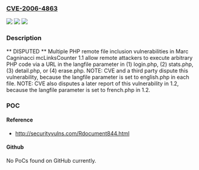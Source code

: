### [CVE-2006-4863](https://cve.mitre.org/cgi-bin/cvename.cgi?name=CVE-2006-4863)
![](https://img.shields.io/static/v1?label=Product&message=n%2Fa&color=blue)
![](https://img.shields.io/static/v1?label=Version&message=n%2Fa&color=blue)
![](https://img.shields.io/static/v1?label=Vulnerability&message=n%2Fa&color=brighgreen)

### Description

** DISPUTED **  Multiple PHP remote file inclusion vulnerabilities in Marc Cagninacci mcLinksCounter 1.1 allow remote attackers to execute arbitrary PHP code via a URL in the langfile parameter in (1) login.php, (2) stats.php, (3) detail.php, or (4) erase.php.  NOTE: CVE and a third party dispute this vulnerability, because the langfile parameter is set to english.php in each file.  NOTE: CVE also disputes a later report of this vulnerability in 1.2, because the langfile parameter is set to french.php in 1.2.

### POC

#### Reference
- http://securityvulns.com/Rdocument844.html

#### Github
No PoCs found on GitHub currently.

